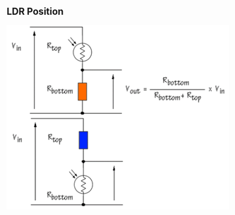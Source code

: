## LDR Position
<img src= "https://github.com/mymadi/FKTE-Cytron/blob/main/Robotic_Kits/03%20Light%20Searching%20Robot/LDR_Schematic_Position.png">
